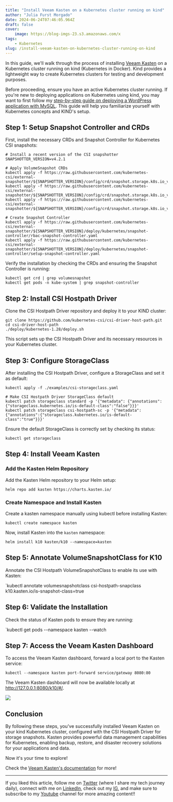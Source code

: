 ```yaml
---
title: "Install Veeam Kasten on a Kubernetes cluster running on kind"
author: "Julia Furst Morgado"
date: 2024-06-24T07:46:05.964Z
draft: false
cover:
    image: https://blog-imgs-23.s3.amazonaws.com/x
tags: 
    - Kubernetes
slug: /install-veeam-kasten-on-kubernetes-cluster-running-on-kind
---
```


In this guide, we'll walk through the process of installing [Veeam Kasten](https://docs.kasten.io/latest/) on a Kubernetes cluster running on kind (Kubernetes in Docker). Kind provides a lightweight way to create Kubernetes clusters for testing and development purposes.

Before proceeding, ensure you have an active Kubernetes cluster running. If you're new to deploying applications on Kubernetes using kind, you may want to first follow my [step-by-step guide on deploying a WordPress application with MySQL](https://www.juliafmorgado.com/posts/deploying-wordpress-mysql-on-kubernetes-with-kind/). This guide will help you familiarize yourself with Kubernetes concepts and KIND's setup.

## Step 1: Setup Snapshot Controller and CRDs
First, install the necessary CRDs and Snapshot Controller for Kubernetes CSI snapshots:

```
# Install a recent version of the CSI snapshotter
SNAPSHOTTER_VERSION=v4.2.1

# Apply VolumeSnapshot CRDs
kubectl apply -f https://raw.githubusercontent.com/kubernetes-csi/external-snapshotter/${SNAPSHOTTER_VERSION}/config/crd/snapshot.storage.k8s.io_volumesnapshotclasses.yaml
kubectl apply -f https://raw.githubusercontent.com/kubernetes-csi/external-snapshotter/${SNAPSHOTTER_VERSION}/config/crd/snapshot.storage.k8s.io_volumesnapshotcontents.yaml
kubectl apply -f https://raw.githubusercontent.com/kubernetes-csi/external-snapshotter/${SNAPSHOTTER_VERSION}/config/crd/snapshot.storage.k8s.io_volumesnapshots.yaml

# Create Snapshot Controller
kubectl apply -f https://raw.githubusercontent.com/kubernetes-csi/external-snapshotter/${SNAPSHOTTER_VERSION}/deploy/kubernetes/snapshot-controller/rbac-snapshot-controller.yaml
kubectl apply -f https://raw.githubusercontent.com/kubernetes-csi/external-snapshotter/${SNAPSHOTTER_VERSION}/deploy/kubernetes/snapshot-controller/setup-snapshot-controller.yaml
```

Verify the installation by checking the CRDs and ensuring the Snapshot Controller is running:

```
kubectl get crd | grep volumesnapshot
kubectl get pods -n kube-system | grep snapshot-controller
```

## Step 2: Install CSI Hostpath Driver
Clone the CSI Hostpath Driver repository and deploy it to your KIND cluster:

```
git clone https://github.com/kubernetes-csi/csi-driver-host-path.git
cd csi-driver-host-path
./deploy/kubernetes-1.28/deploy.sh
```

This script sets up the CSI Hostpath Driver and its necessary resources in your Kubernetes cluster.

## Step 3: Configure StorageClass
After installing the CSI Hostpath Driver, configure a StorageClass and set it as default:

```
kubectl apply -f ./examples/csi-storageclass.yaml

# Make CSI Hostpath Driver StorageClass default
kubectl patch storageclass standard -p '{"metadata": {"annotations":{"storageclass.kubernetes.io/is-default-class":"false"}}}'
kubectl patch storageclass csi-hostpath-sc -p '{"metadata": {"annotations":{"storageclass.kubernetes.io/is-default-class":"true"}}}'
```

Ensure the default StorageClass is correctly set by checking its status:

`kubectl get storageclass`

## Step 4: Install Veeam Kasten
### Add the Kasten Helm Repository
Add the Kasten Helm repository to your Helm setup:

`helm repo add kasten https://charts.kasten.io/`

### Create Namespace and Install Kasten

Create a kasten namespace manually using kubectl before installing Kasten:

`kubectl create namespace kasten`

Now, install Kasten into the `kasten` namespace:

`helm install k10 kasten/k10 --namespace=kasten`

## Step 5: Annotate VolumeSnapshotClass for K10
Annotate the CSI Hostpath VolumeSnapshotClass to enable its use with Kasten:

`kubectl annotate volumesnapshotclass csi-hostpath-snapclass k10.kasten.io/is-snapshot-class=true

## Step 6: Validate the Installation
Check the status of Kasten pods to ensure they are running:

`kubectl get pods --namespace kasten --watch

## Step 7: Access the Veeam Kasten Dashboard
To access the Veeam Kasten dashboard, forward a local port to the Kasten service:

`kubectl --namespace kasten port-forward service/gateway 8080:80`

The Veeam Kasten dashboard will now be available locally at http://127.0.0.1:8080/k10/#/.

![](https://blog-imgs-23.s3.amazonaws.com/kasten-dash-kind.png)

## Conclusion
By following these steps, you've successfully installed Veeam Kasten on your kind Kubernetes cluster, configured with the CSI Hostpath Driver for storage snapshots. Kasten provides powerful data management capabilities for Kubernetes, enabling backup, restore, and disaster recovery solutions for your applications and data.

Now it's your time to explore!

Check the [Veeam Kasten's documentation](https://docs.kasten.io/latest/) for more!


***

If you liked this article, follow me on [Twitter](https://twitter.com/juliafmorgado) (where I share my tech journey daily), connect with me on [LinkedIn](https://www.linkedin.com/in/juliafmorgado/), check out my [IG](https://www.instagram.com/juliafmorgado/), and make sure to subscribe to my [Youtube](https://www.youtube.com/c/JuliaFMorgado) channel for more amazing content!!
